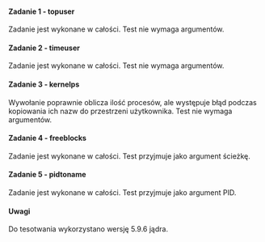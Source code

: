 #### Zadanie 1 - topuser
Zadanie jest wykonane w całości.
Test nie wymaga argumentów.
#### Zadanie 2 - timeuser
Zadanie jest wykonane w całości.
Test nie wymaga argumentów.
#### Zadanie 3 - kernelps
Wywołanie poprawnie oblicza ilość procesów, ale występuje błąd podczas kopiowania ich nazw do 
przestrzeni użytkownika.
Test nie wymaga argumentów.
#### Zadanie 4 - freeblocks
Zadanie jest wykonane w całości.
Test przyjmuje jako argument ścieżkę.
#### Zadanie 5 - pidtoname
Zadanie jest wykonane w całości.
Test przyjmuje jako argument PID.
#### Uwagi
Do tesotwania wykorzystano wersję 5.9.6 jądra.